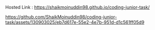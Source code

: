 Hosted Link : https://shaikmoinuddin98.github.io/coding-junior-task/

https://github.com/ShaikMoinuddin98/coding-junior-task/assets/130903025/eb7d617e-55e2-4e7b-951d-d1c561ff05d9

